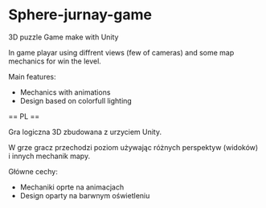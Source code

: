 # Sphere-jurnay-game
3D puzzle Game make with Unity

In game playar using diffrent views (few of cameras) and some map mechanics for win the level.

Main features:
* Mechanics with animations
* Design based on colorfull lighting

== PL ==

Gra logiczna 3D zbudowana z urzyciem Unity.

W grze gracz przechodzi poziom używając różnych perspektyw (widoków) i innych mechanik mapy.

Główne cechy:
* Mechaniki oprte na animacjach
* Design oparty na barwnym oświetleniu
